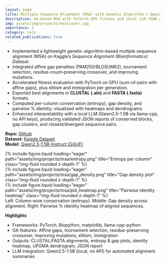 ```yaml
---
layout: page
title: Multiple Sequence Alignment (MSA) with Genetic Algorithm + Qwen2.5
description: GA-based MSA with PyTorch GPU fitness and local LLM JSON analysis
img: assets/img/projects/msa/cover.jpg
importance: 1
category: solo
related_publications: true
---
```


- Implemented a lightweight genetic-algorithm–based multiple sequence alignment (MSA) on Kaggle’s *Sequence Alignment (Bioinformatics) Dataset*.
- Integrated affine gap penalties (PAM250/BLOSUM62), tournament selection, residue-count–preserving crossover, and improving mutations. 
- Accelerated fitness evaluation with PyTorch on GPU (sum-of-pairs with affine gaps), plus elitism and immigration per generation.  
- Exported best alignments in **CLUSTAL (.aln)** and **FASTA (.fasta)** formats.  
- Computed per-column conservation (entropy), gap density, and pairwise % identity; visualized with heatmaps and dendrograms.  
- Enhanced interpretability with a local LLM (Qwen2.5-1.5B via llama-cpp, no API keys), producing validated JSON reports of conserved blocks, gap clusters, and closest/divergent sequence pairs.  

**Repo:** [Github](https://github.com/Anika-Tahsin-S/Multiple-Sequence-Alignment-with-GeneticAlgorithm-Qwen2.5)  
**Dataset:** [Kaggle Dataset](https://www.kaggle.com/datasets/samira1992/sequence-alignment-bioinformatics-dataset/data)  
**Model:** [Qwen2.5-1.5B-Instruct (GGUF)](https://huggingface.co/Qwen/Qwen2.5-1.5B-Instruct)

<div class="row">
  <div class="col-sm mt-3 mt-md-0">
    {% include figure.liquid loading="eager" path="assets/img/projects/msa/entropy.png" title="Entropy per column" class="img-fluid rounded z-depth-1" %}
  </div>
  <div class="col-sm mt-3 mt-md-0">
    {% include figure.liquid loading="eager" path="assets/img/projects/msa/gap_density.png" title="Gap density plot" class="img-fluid rounded z-depth-1" %}
  </div>
  <div class="col-sm mt-3 mt-md-0">
    {% include figure.liquid loading="eager" path="assets/img/projects/msa/pid_heatmap.png" title="Pairwise identity heatmap" class="img-fluid rounded z-depth-1" %}
  </div>
</div>
<div class="caption">
  Left: Column-wise conservation (entropy). Middle: Gap density across alignment. Right: Pairwise % identity heatmap of aligned sequences.
</div>

**Highlights**
- Frameworks: PyTorch, Biopython, matplotlib, llama-cpp-python  
- GA features: Affine gaps, tournament selection, residue-preserving crossover, improving mutations, elitism, immigration  
- Outputs: CLUSTAL/FASTA alignments, entropy & gap plots, identity heatmap, UPGMA dendrogram, JSON report  
- LLM integration: Qwen2.5-1.5B (local, no API) for automated alignment summaries
